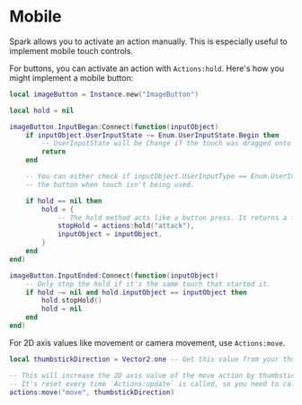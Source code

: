 # Mobile
Spark allows you to activate an action manually. This is especially useful to implement mobile touch controls.

For buttons, you can activate an action with `Actions:hold`. Here's how you might implement a mobile button:
```lua
local imageButton = Instance.new("ImageButton")

local hold = nil

imageButton.InputBegan:Connect(function(inputObject)
	if inputObject.UserInputState ~= Enum.UserInputState.Begin then
		-- UserInputState will be Change if the touch was dragged onto the button.
		return
	end

	-- You can either check if inputObject.UserInputType == Enum.UserInputType.Touch or hide
    -- the button when touch isn't being used.

	if hold == nil then
		hold = {
            -- The hold method acts like a button press. It returns a function to stop the press.
			stopHold = actions:hold("attack"),
			inputObject = inputObject,
		}
	end
end)

imageButton.InputEnded:Connect(function(inputObject)
	-- Only stop the hold if it's the same touch that started it.
	if hold ~= nil and hold.inputObject == inputObject then
		hold.stopHold()
		hold = nil
	end
end)
```

For 2D axis values like movement or camera movement, use `Actions:move`.
```lua
local thumbstickDirection = Vector2.one -- Get this value from your thumbstick.

-- This will increase the 2D axis value of the move action by thumbstickDirection.
-- It's reset every time `Actions:update` is called, so you need to call it every frame.
actions:move("move", thumbstickDirection)
```